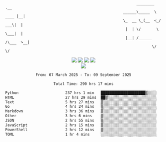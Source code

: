 ```
                                                           ________        .__ 
                                                     ______\_____  \  ____ |__|
                                                     \_  __ \_(__  <_/ ___\|  |
                                                      |  | \/       \  \___|  |
                                                      |__| /______  /\___  >__|
                                                                  \/     \/    
```

<div align="center">
  <img src="https://komarev.com/ghpvc/?username=r3ci&label=Profile%20views&color=000000&style=for-the-badge"/>
  <img src="https://img.shields.io/github/followers/R3CI?color=black&style=for-the-badge&logo=github&label=Follows"/>
  <img src="https://img.shields.io/github/stars/R3CI?color=black&style=for-the-badge&logo=github&label=Stars"/>
 
  <img src="https://github-widgetbox.vercel.app/api/profile?username=R3CI&data=followers,repositories,stars,commits&theme=rgb">
  <br>

  <img src="https://github-widgetbox.vercel.app/api/skills?languages=python,go,json&theme=rgb&includeNames=true">
  <br>
  
</p>

<!--START_SECTION:waka-->

```txt
From: 07 March 2025 - To: 09 September 2025

Total Time: 290 hrs 17 mins

Python                     237 hrs 1 min   ████████████████████▒░░░░   80.79 %
HTML                       27 hrs 29 mins  ██▒░░░░░░░░░░░░░░░░░░░░░░   09.37 %
Text                       5 hrs 27 mins   ▒░░░░░░░░░░░░░░░░░░░░░░░░   01.86 %
Go                         4 hrs 24 mins   ▒░░░░░░░░░░░░░░░░░░░░░░░░   01.50 %
Markdown                   3 hrs 36 mins   ▒░░░░░░░░░░░░░░░░░░░░░░░░   01.23 %
Other                      3 hrs 6 mins    ▒░░░░░░░░░░░░░░░░░░░░░░░░   01.06 %
JSON                       2 hrs 55 mins   ▒░░░░░░░░░░░░░░░░░░░░░░░░   01.00 %
JavaScript                 2 hrs 15 mins   ▒░░░░░░░░░░░░░░░░░░░░░░░░   00.77 %
PowerShell                 2 hrs 12 mins   ▒░░░░░░░░░░░░░░░░░░░░░░░░   00.75 %
TOML                       1 hr 4 mins     ░░░░░░░░░░░░░░░░░░░░░░░░░   00.37 %
```

<!--END_SECTION:waka-->
